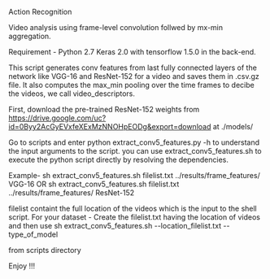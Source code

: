 Action Recognition

Video analysis using frame-level convolution follwed by mx-min aggregation.

Requirement - 
Python 2.7
Keras 2.0 with tensorflow 1.5.0 in the back-end.

This script generates conv features from last fully connected layers of the network like
VGG-16 and ResNet-152 for a video and saves them in .csv.gz file.
It also computes the max_min pooling over the time frames to decibe the videos, we call video_descriptors.

First, download the pre-trained ResNet-152 weights from https://drive.google.com/uc?id=0Byy2AcGyEVxfeXExMzNNOHpEODg&export=download
at ./models/

Go to scripts and enter python extract_conv5_features.py -h to understand the input arguments to the script.
you can use extract_conv5_features.sh to execute the python script directly by resolving the dependencies.

Example- 
sh extract_conv5_features.sh filelist.txt ../results/frame_features/ VGG-16
                             OR
sh extract_conv5_features.sh filelist.txt ../results/frame_features/ ResNet-152


filelist containt the full location of the videos which is the input to the shell script.
For your dataset - 
Create the filelist.txt having the location of videos and then use
sh extract_conv5_features.sh --location_filelist.txt --type_of_model

from scripts directory

Enjoy !!!
